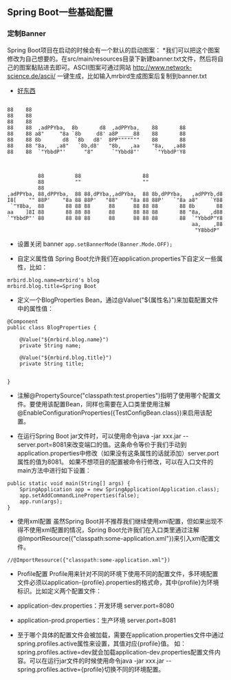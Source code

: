 ## Spring Boot一些基础配置 

### 定制Banner
Spring Boot项目在启动的时候会有一个默认的启动图案：
*我们可以把这个图案修改为自己想要的。在src/main/resources目录下新建banner.txt文件，然后将自己的图案黏贴进去即可。ASCII图案可通过网站 http://www.network-science.de/ascii/ 一键生成，比如输入mrbird生成图案后复制到banner.txt

* [好东西]( http://www.network-science.de/ascii/)

```
                                                         
88    88                                                    
88    88                                                    
88    88                                                    
88    88  ,adPPYba,  8b       d8  ,adPPYba,    88       88  
88    88 a8"     "8a `8b     d8' a8P_____88    88       88  
88    88 8b       d8  `8b   d8'  8PP"""""""    88       88  
88    88 "8a,   ,a8"   `8b,d8'   "8b,   ,aa    "8a,   ,a88  
88    88  `"YbbdP"'      "8"      `"Ybbd8"'     `"YbbdP'Y8  
                                                            
                                                            
                                                                        
          88          88                    88                          
          88          ""                    ""                          
          88                                                            
,adPPYba, 88,dPPYba,  88 88,dPYba,,adPYba,  88 8b,dPPYba,   ,adPPYb,d8  
I8[    "" 88P'    "8a 88 88P'   "88"    "8a 88 88P'   `"8a a8"    `Y88  
 `"Y8ba,  88       88 88 88      88      88 88 88       88 8b       88  
aa    ]8I 88       88 88 88      88      88 88 88       88 "8a,   ,d88  
`"YbbdP"' 88       88 88 88      88      88 88 88       88  `"YbbdP"Y8  
                                                            aa,    ,88  
                                                             "Y8bbdP"   
```


* 设置关闭 banner  `app.setBannerMode(Banner.Mode.OFF);`


* 自定义属性值
Spring Boot允许我们在application.properties下自定义一些属性，比如：
```
mrbird.blog.name=mrbird's blog
mrbird.blog.title=Spring Boot
```

* 定义一个BlogProperties Bean，通过@Value("${属性名}")来加载配置文件中的属性值：  
``` 
@Component
public class BlogProperties {
	
    @Value("${mrbird.blog.name}")
    private String name;
    
    @Value("${mrbird.blog.title}")
    private String title;
    
 
} 
```


* 注解@PropertySource("classpath:test.properties")指明了使用哪个配置文件。要使用该配置Bean，同样也需要在入口类里使用注解@EnableConfigurationProperties({TestConfigBean.class})来启用该配置。


* 在运行Spring Boot jar文件时，可以使用命令java -jar xxx.jar --server.port=8081来改变端口的值。这条命令等价于我们手动到application.properties中修改（如果没有这条属性的话就添加）server.port属性的值为8081。
  如果不想项目的配置被命令行修改，可以在入口文件的main方法中进行如下设置：
``` 
public static void main(String[] args) {
    SpringApplication app = new SpringApplication(Application.class);
    app.setAddCommandLineProperties(false);
    app.run(args);
} 
```

* 使用xml配置
  虽然Spring Boot并不推荐我们继续使用xml配置，但如果出现不得不使用xml配置的情况，Spring Boot允许我们在入口类里通过注解@ImportResource({"classpath:some-application.xml"})来引入xml配置文件。
```
//@ImportResource({"classpath:some-application.xml"})
```  


* Profile配置
  Profile用来针对不同的环境下使用不同的配置文件，多环境配置文件必须以application-{profile}.properties的格式命，其中{profile}为环境标识。比如定义两个配置文件：
  
 *  application-dev.properties：开发环境
   server.port=8080
 * application-prod.properties：生产环境
  server.port=8081

* 至于哪个具体的配置文件会被加载，需要在application.properties文件中通过spring.profiles.active属性来设置，其值对应{profile}值。
  如：spring.profiles.active=dev就会加载application-dev.properties配置文件内容。可以在运行jar文件的时候使用命令java -jar xxx.jar --spring.profiles.active={profile}切换不同的环境配置。
